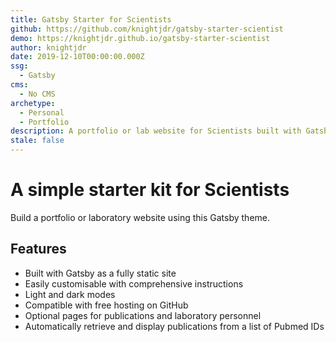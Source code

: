 ```yaml
---
title: Gatsby Starter for Scientists
github: https://github.com/knightjdr/gatsby-starter-scientist
demo: https://knightjdr.github.io/gatsby-starter-scientist
author: knightjdr
date: 2019-12-10T00:00:00.000Z
ssg:
  - Gatsby
cms:
  - No CMS
archetype:
  - Personal
  - Portfolio
description: A portfolio or lab website for Scientists built with Gatsby
stale: false
---
```


# A simple starter kit for Scientists

Build a portfolio or laboratory website using this Gatsby theme.

## Features

- Built with Gatsby as a fully static site
- Easily customisable with comprehensive instructions
- Light and dark modes
- Compatible with free hosting on GitHub
- Optional pages for publications and laboratory personnel
- Automatically retrieve and display publications from a list of Pubmed IDs
